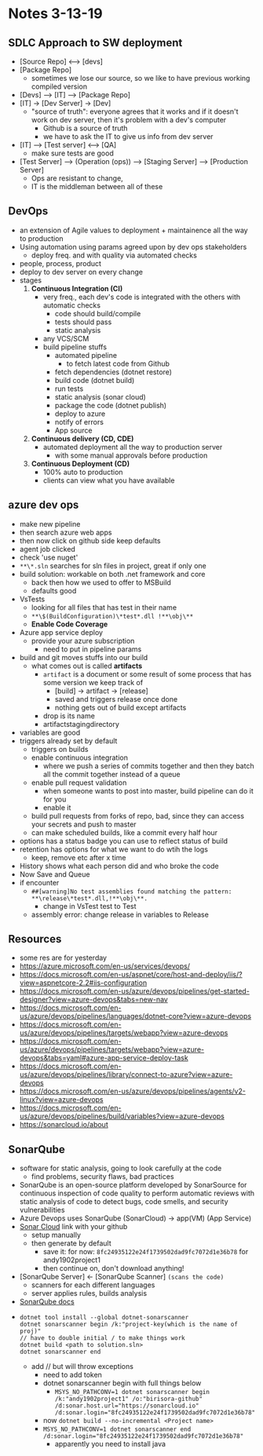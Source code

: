 # Notes 3-13-19

## SDLC Approach to SW deployment
- [Source Repo] <--> [devs]
- [Package Repo]
	- sometimes we lose our source, so we like to have previous working compiled version
- [Devs] --> [IT] --> [Package Repo]
- [IT] -> [Dev Server] -> [Dev]
	- "source of truth": everyone agrees that it works and if it doesn't work on dev server, then it's problem with a dev's computer
		- Github is a source of truth 
		- we have to ask the IT to give us info from dev server
- [IT] --> [Test server] <--> [QA]
	- make sure tests are good 
- [Test Server] --> (Operation (ops)) --> [Staging Server] --> [Production Server]
	- Ops are resistant to change, 
	- IT is the middleman between all of these

## DevOps
- an extension of Agile values to deployment + maintainence all the way to production
- Using automation using params agreed upon by dev ops stakeholders
	- deploy freq. and with quality via automated checks
- people, process, product
- deploy to dev server on every change
- stages
	1. **Continuous Integration (CI)**
		- very freq., each dev's code is integrated with the others with automatic checks
			- code should build/compile
			- tests should pass
			- static analysis
		- any VCS/SCM
		- build pipeline stuffs
			- automated pipeline
				- to fetch latest code from Github
			- fetch dependencies (dotnet restore)
			- build code (dotnet build)
			- run tests
			- static analysis (sonar cloud)
			- package the code (dotnet publish)
			- deploy to azure
			- notify of errors
			- App source
	2. **Continuous delivery (CD, CDE)**
		- automated deployment all the way to production server
			- with some manual approvals before production
	3. **Continuous Deployment (CD)**
		- 100% auto to production
		- clients can view what you have available

## azure dev ops
- make new pipeline
- then search azure web apps 
- then now click on github side keep defaults
- agent job clicked
- check 'use nuget'
- `**\*.sln` searches for sln files in project, great if only one
- build solution: workable on both .net framework and core
	- back then how we used to offer to MSBuild
	- defaults good
- VsTests
	- looking for all files that has test in their name
	- `**\$(BuildConfiguration)\*test*.dll !**\obj\**`
	- **Enable Code Coverage**
- Azure app service deploy
	- provide your azure subscription
		- need to put in pipeline params
- build and git moves stuffs into our build
	- what comes out is called **artifacts**
		- `artifact` is a document or some result of some process that has some version we keep track of 
			- [build] -> artifact -> [release]
			- saved and triggers release once done
			- nothing gets out of build except artifacts
		- drop is its name
		- artifactstagingdirectory
- variables are good
- triggers already set by default
	- triggers on builds
	- enable continuous integration
		- where we push a series of commits together and then they batch all the commit together instead of a queue
	- enable pull request validation
		- when someone wants to post into master, build pipeline can do it for you
		- enable it
	- build pull requests from forks of repo, bad, since they can access your secrets and push to master
	- can make scheduled builds, like a commit every half hour
- options has a status badge you can use to reflect status of build
- retention has options for what we want to do wtih the logs
	- keep, remove etc after x time
- History shows what each person did and who broke the code
- Now Save and Queue
- if encounter
	- `##[warning]No test assemblies found matching the pattern: **\release\*test*.dll,!**\obj\**.`
		- change in VsTest test to Test 
	- assembly error: change release in variables to Release

## Resources
- some res are for yesterday
- https://azure.microsoft.com/en-us/services/devops/
- https://docs.microsoft.com/en-us/aspnet/core/host-and-deploy/iis/?view=aspnetcore-2.2#iis-configuration
- https://docs.microsoft.com/en-us/azure/devops/pipelines/get-started-designer?view=azure-devops&tabs=new-nav
- https://docs.microsoft.com/en-us/azure/devops/pipelines/languages/dotnet-core?view=azure-devops
- https://docs.microsoft.com/en-us/azure/devops/pipelines/targets/webapp?view=azure-devops
- https://docs.microsoft.com/en-us/azure/devops/pipelines/targets/webapp?view=azure-devops&tabs=yaml#azure-app-service-deploy-task
- https://docs.microsoft.com/en-us/azure/devops/pipelines/library/connect-to-azure?view=azure-devops
- https://docs.microsoft.com/en-us/azure/devops/pipelines/agents/v2-linux?view=azure-devops
- https://docs.microsoft.com/en-us/azure/devops/pipelines/build/variables?view=azure-devops
- https://sonarcloud.io/about

## SonarQube
- software for static analysis, going to look carefully at the code
	- find problems, security flaws, bad practices
- SonarQube is an open-source platform developed by SonarSource for continuous inspection of code quality to perform automatic reviews with static analysis of code to detect bugs, code smells, and security vulnerabilities
- Azure Devops uses SonarQube (SonarCloud) -> app(VM) (App Service)
- [Sonar Cloud](https://sonarcloud.io/about) link with your github
	- setup manually
	- then generate by default
		- save it: for now: `8fc24935122e24f1739502dad9fc7072d1e36b78` for andy1902project1
		- then continue on, don't download anything!
- [SonarQube Server] <- [SonarQube Scanner] `(scans the code)`
	- scanners for each different languages
	- server applies rules, builds analysis
- [SonarQube docs](https://docs.sonarqube.org/display/SCAN/Analyzing+with+SonarQube+Scanner+for+MSBuild)
- 	```
	dotnet tool install --global dotnet-sonarscanner
	dotnet sonarscanner begin /k:"project-key(which is the name of proj)"
	// have to double initial / to make things work
	dotnet build <path to solution.sln>
	dotnet sonarscanner end
	```
	- add // but will throw exceptions
		- need to add token
		- dotnet sonarscanner begin with full things below
			- `MSYS_NO_PATHCONV=1 dotnet sonarscanner begin /k:"andy1902project1" /o:"birisora-github" /d:sonar.host.url="https://sonarcloud.io" /d:sonar.login="8fc24935122e24f1739502dad9fc7072d1e36b78"`
		- now `dotnet build --no-incremental <Project name>` 
		- `MSYS_NO_PATHCONV=1 dotnet sonarscanner end /d:sonar.login="8fc24935122e24f1739502dad9fc7072d1e36b78"`
			- apparently you need to install java